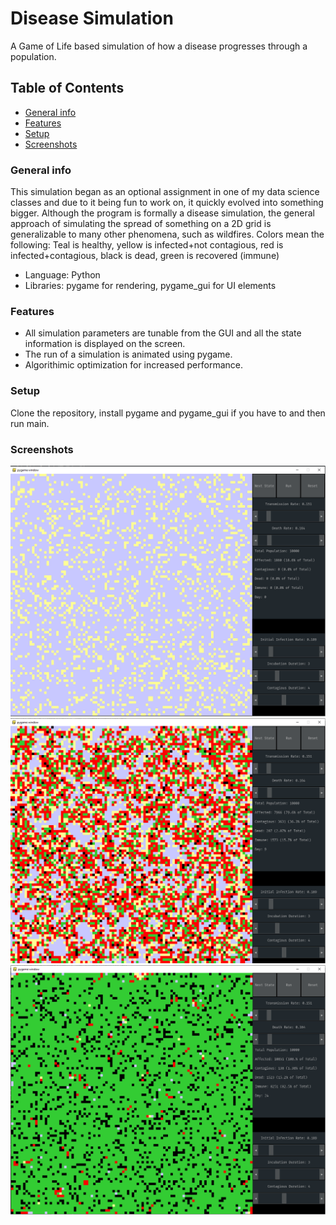 # Disease Simulation
A Game of Life based simulation of how a disease progresses through a population.
## Table of Contents
* [General info](#general-info)
* [Features](#features)
* [Setup](#setup)
* [Screenshots](#screenshots)
### General info
This simulation began as an optional assignment in one of my data science classes and due to it being fun to work on, it quickly
evolved into something bigger. Although the program is formally a disease simulation, the general approach of simulating the spread
of something on a 2D grid is generalizable to many other phenomena, such as wildfires.
Colors mean the following: Teal is healthy, yellow is infected+not contagious, red is infected+contagious, black is dead, green is recovered (immune)
- Language: Python
- Libraries: pygame for rendering, pygame_gui for UI elements
### Features
- All simulation parameters are tunable from the GUI and all the state information is displayed on the screen.
- The run of a simulation is animated using pygame.
- Algorithimic optimization for increased performance.
### Setup
Clone the repository, install pygame and pygame_gui if you have to and then run main.
### Screenshots
![Screenshot 1](./screenshots/screenshot1.png)
![Screenshot 2](./screenshots/screenshot2.png)
![Screenshot 3](./screenshots/screenshot3.png)
